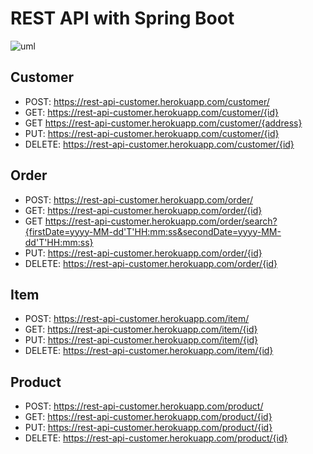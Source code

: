 # REST API with Spring Boot


![uml](https://user-images.githubusercontent.com/73079790/120826043-6a73ad00-c530-11eb-8a34-06fc3b400603.png)





## Customer

* POST: https://rest-api-customer.herokuapp.com/customer/
* GET:  https://rest-api-customer.herokuapp.com/customer/{id}
* GET https://rest-api-customer.herokuapp.com/customer/{address}
* PUT:  https://rest-api-customer.herokuapp.com/customer/{id}
* DELETE: https://rest-api-customer.herokuapp.com/customer/{id}

## Order

* POST: https://rest-api-customer.herokuapp.com/order/
* GET:  https://rest-api-customer.herokuapp.com/order/{id}
* GET https://rest-api-customer.herokuapp.com/order/search?{firstDate=yyyy-MM-dd'T'HH:mm:ss&secondDate=yyyy-MM-dd'T'HH:mm:ss}
* PUT:  https://rest-api-customer.herokuapp.com/order/{id}
* DELETE: https://rest-api-customer.herokuapp.com/order/{id}

## Item

* POST: https://rest-api-customer.herokuapp.com/item/
* GET:  https://rest-api-customer.herokuapp.com/item/{id}
* PUT:  https://rest-api-customer.herokuapp.com/item/{id}
* DELETE: https://rest-api-customer.herokuapp.com/item/{id}

## Product

* POST: https://rest-api-customer.herokuapp.com/product/
* GET:  https://rest-api-customer.herokuapp.com/product/{id}
* PUT:  https://rest-api-customer.herokuapp.com/product/{id}
* DELETE: https://rest-api-customer.herokuapp.com/product/{id}
